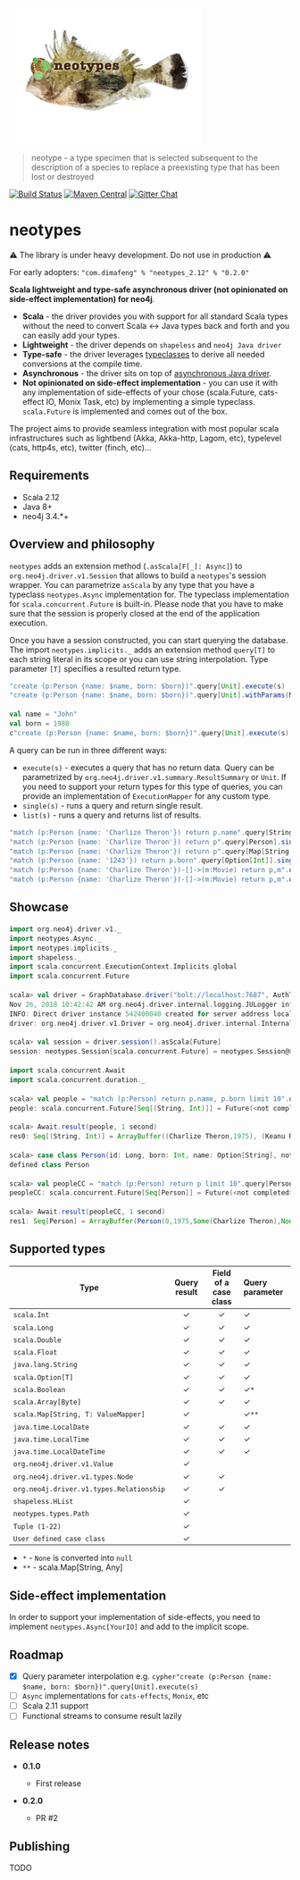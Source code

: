 ![Logo](neotypes.png)

> neotype - a type specimen that is selected subsequent to the description of a species to replace a preexisting type that has been lost or destroyed

[![Build Status](https://travis-ci.org/neotypes/neotypes.svg?branch=master)](https://travis-ci.org/neotypes/neotypes)
[![Maven Central](https://img.shields.io/maven-central/v/com.dimafeng/neotypes_2.12.svg)](https://maven-badges.herokuapp.com/maven-central/com.dimafeng/neotypes_2.12)
[![Gitter Chat](https://badges.gitter.im/neotypes-neotypes/Lobby.svg)](https://gitter.im/neotypes-neotypes/Lobby)


# neotypes

:warning: The library is under heavy development. Do not use in production :warning:

For early adopters: `"com.dimafeng" % "neotypes_2.12" % "0.2.0"`

**Scala lightweight and type-safe asynchronous driver (not opinionated on side-effect implementation) for neo4j**.

* **Scala** - the driver provides you with support for all standard Scala types without the need to convert Scala <-> Java types back and forth and you can easily add your types.
* **Lightweight** - the driver depends on `shapeless` and `neo4j Java driver`
* **Type-safe** - the driver leverages [typeclasses](https://blog.scalac.io/2017/04/19/typeclasses-in-scala.html) to derive all needed conversions at the compile time.
* **Asynchronous** - the driver sits on top of [asynchronous Java driver](https://neo4j.com/blog/beta-release-java-driver-async-api-neo4j/).
* **Not opinionated on side-effect implementation** - you can use it with any implementation of side-effects of your chose (scala.Future, cats-effect
 IO, Monix Task, etc) by implementing a simple typeclass. `scala.Future` is implemented and comes out of the box.

The project aims to provide seamless integration with most popular scala infrastructures such as lightbend (Akka, Akka-http, Lagom, etc), typelevel (cats, http4s, etc), twitter (finch, etc)...


## Requirements

* Scala 2.12
* Java 8+
* neo4j 3.4.*+

## Overview and philosophy
`neotypes` adds an extension method (`.asScala[F[_]: Async]`) to `org.neo4j.driver.v1.Session` that allows to build a `neotypes`'s session wrapper. You can
parametrize `asScala` by any type that you have a typeclass `neotypes.Async` implementation for. The typeclass implementation for `scala.concurrent.Future` is 
built-in. Please node that you have to make sure that the session is properly closed at the end of the application execution.

Once you have a session constructed, you can start querying the database. The import `neotypes.implicits._` adds an extension method `query[T]` to each
string literal in its scope or you can use string interpolation. Type parameter `[T]` specifies a resulted return type.
```scala
"create (p:Person {name: $name, born: $born})".query[Unit].execute(s)
"create (p:Person {name: $name, born: $born})".query[Unit].withParams(Map("name" -> "John", "born" -> 1980)).execute(s)

val name = "John"
val born = 1980
c"create (p:Person {name: $name, born: $born})".query[Unit].execute(s) // Query with string interpolation

```
A query can be run in three different ways:
* `execute(s)` - executes a query that has no return data. Query can be parametrized by `org.neo4j.driver.v1.summary.ResultSummary` or `Unit`. If you need to support your return types for this 
type of queries, you can provide an implementation of `ExecutionMapper` for any custom type.
* `single(s)` - runs a query and return single result.
* `list(s)` - runs a query and returns list of results. 

```scala
"match (p:Person {name: 'Charlize Theron'}) return p.name".query[String].single(s)
"match (p:Person {name: 'Charlize Theron'}) return p".query[Person].single(s)
"match (p:Person {name: 'Charlize Theron'}) return p".query[Map[String, Value]].single(s)
"match (p:Person {name: '1243'}) return p.born".query[Option[Int]].single(s)
"match (p:Person {name: 'Charlize Theron'})-[]->(m:Movie) return p,m".query[Person :: Movie :: HNil].list(s)
"match (p:Person {name: 'Charlize Theron'})-[]->(m:Movie) return p,m".query[(Person, Movie)].list(s)
```

## Showcase

```scala
import org.neo4j.driver.v1._
import neotypes.Async._
import neotypes.implicits._
import shapeless._
import scala.concurrent.ExecutionContext.Implicits.global
import scala.concurrent.Future

scala> val driver = GraphDatabase.driver("bolt://localhost:7687", AuthTokens.basic("neo4j", "****"))
Nov 26, 2018 10:42:42 AM org.neo4j.driver.internal.logging.JULogger info
INFO: Direct driver instance 542400040 created for server address localhost:7687
driver: org.neo4j.driver.v1.Driver = org.neo4j.driver.internal.InternalDriver@20545e28

scala> val session = driver.session().asScala[Future]
session: neotypes.Session[scala.concurrent.Future] = neotypes.Session@6f30d4df

import scala.concurrent.Await
import scala.concurrent.duration._

scala> val people = "match (p:Person) return p.name, p.born limit 10".query[(String, Int)].list(session)
people: scala.concurrent.Future[Seq[(String, Int)]] = Future(<not completed>)

scala> Await.result(people, 1 second)
res0: Seq[(String, Int)] = ArrayBuffer((Charlize Theron,1975), (Keanu Reeves,1964), (Carrie-Anne Moss,1967), (Laurence Fishburne,1961), (Hugo Weaving,1960), (Lilly Wachowski,1967), (Lana Wachowski,1965), (Joel Silver,1952), (Emil Eifrem,1978), (Charlize Theron,1975))

scala> case class Person(id: Long, born: Int, name: Option[String], notExists: Option[Int])
defined class Person

scala> val peopleCC = "match (p:Person) return p limit 10".query[Person].list(session)
peopleCC: scala.concurrent.Future[Seq[Person]] = Future(<not completed>)

scala> Await.result(peopleCC, 1 second)
res1: Seq[Person] = ArrayBuffer(Person(0,1975,Some(Charlize Theron),None), Person(4,1964,Some(Keanu Reeves),None), Person(5,1967,Some(Carrie-Anne Moss),None), Person(6,1961,Some(Laurence Fishburne),None), Person(7,1960,Some(Hugo Weaving),None), Person(8,1967,Some(Lilly Wachowski),None), Person(9,1965,Some(Lana Wachowski),None), Person(10,1952,Some(Joel Silver),None), Person(11,1978,Some(Emil Eifrem),None), Person(15,1975,Some(Charlize Theron),None))
```

## Supported types


| Type                                      | Query result   | Field of a case class | Query parameter  |
| ----------------------------------------- |:--------------:| :--------------------:|:-----------------|
| `scala.Int                             `  | ✓              |✓                     |✓|
| `scala.Long                            `  | ✓              |✓                     |✓|
| `scala.Double                          `  | ✓              |✓                     |✓|
| `scala.Float                           `  | ✓              |✓                     |✓|
| `java.lang.String                      `  | ✓              |✓                     |✓|
| `scala.Option[T]                       `  | ✓              |✓                     |✓|
| `scala.Boolean                         `  | ✓              |✓                     |✓`*`|
| `scala.Array[Byte]                     `  | ✓              |✓                     |✓|
| `scala.Map[String, T: ValueMapper]     `  | ✓              |                      |✓`**`|
| `java.time.LocalDate                   `  | ✓              |✓                     |✓|
| `java.time.LocalTime                   `  | ✓              |✓                     |✓|
| `java.time.LocalDateTime               `  | ✓              |✓                     |✓|
| `org.neo4j.driver.v1.Value             `  | ✓              |                      ||
| `org.neo4j.driver.v1.types.Node        `  | ✓              |✓                     ||
| `org.neo4j.driver.v1.types.Relationship`  | ✓              |✓                     ||
| `shapeless.HList                       `  | ✓              |                      ||
| `neotypes.types.Path                   `  | ✓              |                      ||
| `Tuple (1-22)                          `  | ✓              |                      ||
| `User defined case class               `  | ✓              |                      ||

* `*` - `None` is converted into `null`
* `**` - scala.Map[String, Any] 

## Side-effect implementation

In order to support your implementation of side-effects, you need to implement `neotypes.Async[YourIO]` and add to the implicit scope.

## Roadmap

- [x] Query parameter interpolation e.g. `cypher"create (p:Person {name: $name, born: $born})".query[Unit].execute(s)`
- [ ] `Async` implementations for `cats-effects`, `Monix`, etc 
- [ ] Scala 2.11 support
- [ ] Functional streams to consume result lazily

## Release notes

* **0.1.0**
    * First release
    
* **0.2.0**
    * PR #2

## Publishing

TODO
